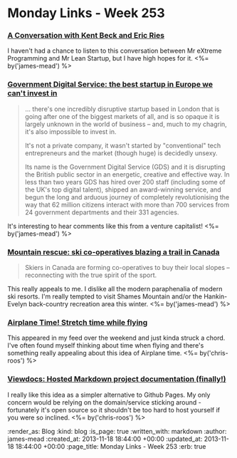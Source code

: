 Monday Links - Week 253
==================

### [A Conversation with Kent Beck and Eric Ries](http://www.ustream.tv/recorded/40772384)

I haven't had a chance to listen to this conversation between Mr eXtreme Programming and Mr Lean Startup, but I have high hopes for it. <%= by('james-mead') %>


### [Government Digital Service: the best startup in Europe we can't invest in](http://www.theguardian.com/technology/2013/nov/15/government-digital-service-best-startup-europe-invest)

> ... there's one incredibly disruptive startup based in London that is going after one of the biggest markets of all, and is so opaque it is largely unknown in the world of business – and, much to my chagrin, it's also impossible to invest in.
>
> It's not a private company, it wasn't started by "conventional" tech entrepreneurs and the market (though huge) is decidedly unsexy.
>
> Its name is the Government Digital Service (GDS) and it is disrupting the British public sector in an energetic, creative and effective way. In less than two years GDS has hired over 200 staff (including some of the UK's top digital talent), shipped an award-winning service, and begun the long and arduous journey of completely revolutionising the way that 62 million citizens interact with more than 700 services from 24 government departments and their 331 agencies.

It's interesting to hear comments like this from a venture capitalist! <%= by('james-mead') %>


### [Mountain rescue: ski co-operatives blazing a trail in Canada](http://www.theguardian.com/travel/2013/nov/15/ski-cooperatives-canada-shames-mountains)

> Skiers in Canada are forming co-operatives to buy their local slopes – reconnecting with the true spirit of the sport.

This really appeals to me. I dislike all the modern paraphenalia of modern ski resorts. I'm really tempted to visit Shames Mountain and/or the Hankin-Evelyn back-country recreation area this winter. <%= by('james-mead') %>


### [Airplane Time! Stretch time while flying](http://aaronparecki.com/articles/2013/11/17/1/airplane-time-stretch-time-while-flying)

This appeared in my feed over the weekend and just kinda struck a chord. I've often found myself thinking about time when flying and there's something really appealing about this idea of Airplane time. <%= by('chris-roos') %>


### [Viewdocs: Hosted Markdown project documentation (finally!)](http://progrium.com/blog/2013/11/13/viewdocs-hosted-markdown-project-documentation/)

I really like this idea as a simpler alternative to Github Pages. My only concern would be relying on the domain/service sticking around - fortunately it's open source so it shouldn't be too hard to host yourself if you were so inclined. <%= by('chris-roos') %>


:render_as: Blog
:kind: blog
:is_page: true
:written_with: markdown
:author: james-mead
:created_at: 2013-11-18 18:44:00 +00:00
:updated_at: 2013-11-18 18:44:00 +00:00
:page_title: Monday Links - Week 253
:erb: true
